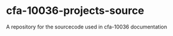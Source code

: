 cfa-10036-projects-source
=========================

A repository for the sourcecode used in cfa-10036 documentation
